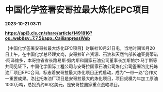 # 中国化学签署安哥拉最大炼化EPC项目

**2023-10-21 03:11**

**https://api3.cls.cn/share/article/1491816?os=web&sv=7.7.5&app=CailianpressWeb**

【中国化学签署安哥拉最大炼化EPC项目】财联社10月21日电，当地时间10月20日上午，在中国化学总经理文岗，安哥拉矿产资源、石油和天然气部长迪亚曼蒂诺·阿泽维多，本哥拉省省长路易斯·努内斯和国家石油公司董事长加斯帕尔·马丁斯等共同见证下，中国化学国际工程公司与安哥拉国家石油公司炼化公司签署洛比托炼油厂项目EPC合同，标志着安哥拉最大炼化项目正式启动，成为“一带一路”合作又一重要成果。洛比托炼油厂项目是安哥拉最大的炼化项目，项目规模为年加工原油1000万吨，总投资约60亿美元，是安哥拉国家重点战略项目。